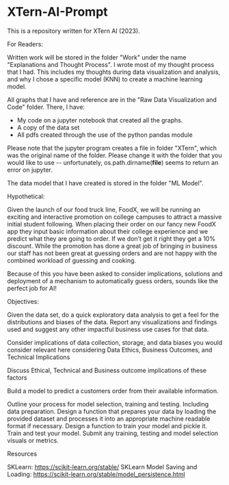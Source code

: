 # XTern-AI-Prompt

This is a repository written for XTern AI (2023).

For Readers: 

Written work will be stored in the folder "Work" under the name "Explanations and Thought Process". I wrote most of my thought process that I had. This includes my thoughts during data visualization and analysis, and why I chose a specific model (KNN) to create a machine learning model.

All graphs that I have and reference are in the "Raw Data Visualization and Code" folder. There, I have:
- My code on a jupyter notebook that created all the graphs.
- A copy of the data set
- All pdfs created through the use of the python pandas module

Please note that the jupyter program creates a file in folder "XTern", which was the original name of the folder. Please change it with the folder that you would like to use -- unfortunately, os.path.dirname(__file__) seems to return an error on jupyter. 

The data model that I have created is stored in the folder "ML Model".


Hypothetical:

Given the launch of our food truck line, FoodX, we will be running an exciting and interactive promotion on college campuses to attract a massive initial student following.  When placing their order on our fancy new FoodX app they input basic information about their college experience and we predict what they are going to order.  If we don’t get it right they get a 10% discount. While the promotion has done a great job of bringing in business our staff has not been great at guessing orders and are not happy with the combined workload of guessing and cooking.

Because of this you have been asked to consider implications, solutions and deployment of a mechanism to automatically guess orders, sounds like the perfect job for AI!

Objectives:

Given the data set, do a quick exploratory data analysis to get a feel for the distributions and biases of the data.  Report any visualizations and findings used and suggest any other impactful business use cases for that data.

Consider implications of data collection, storage, and data biases you would consider relevant here considering Data Ethics, Business Outcomes, and Technical Implications

Discuss Ethical, Technical and Business outcome implications of these factors

Build a model to predict a customers order from their available information.

Outline your process for model selection, training and testing. Including data preparation.
Design a function that prepares your data by loading the provided dataset and processes it into an appropriate machine readable format if necessary.
Design a function to train your model and pickle it.
Train and test your model.  Submit any training, testing and model selection visuals or metrics.

Resources

SKLearn: https://scikit-learn.org/stable/
SKLearn Model Saving and Loading: https://scikit-learn.org/stable/model_persistence.html
